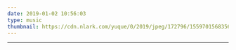 ```yaml
---
date: 2019-01-02 10:56:03
type: music
thumbnail: https://cdn.nlark.com/yuque/0/2019/jpeg/172796/1559701568356-assets/web-upload/3c2e4ebd-ce01-465b-8362-1926265dc58f.jpeg
---
```

---
